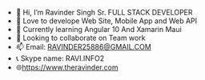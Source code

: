 - 👋 Hi, I’m Ravinder Singh Sr. FULL STACK DEVELOPER
- 👀 Love to develope Web Site, Mobile App and Web API 
- 🌱 Currently learning Angular 10 And Xamarin Maui
- 💞️ Looking to collaborate on Team work
- 📫 Email: RAVINDER25886@GMAIL.COM
- 📞 Skype name: RAVI.INFO2
- 🌐https://www.theravinder.com

<!---
ravinder25886/ravinder25886 is a ✨ special ✨ repository because its `README.md` (this file) appears on your GitHub profile.
You can click the Preview link to take a look at your changes.
--->
